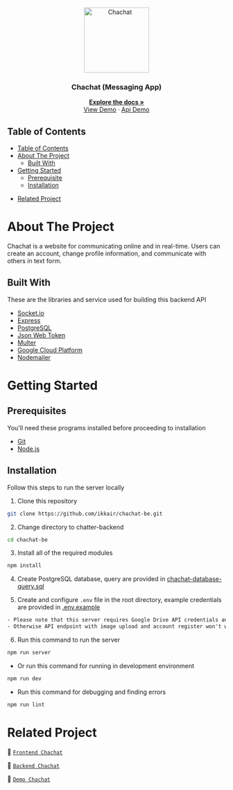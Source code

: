<br />
<p align="center">
  <div align="center">
    <img height="150" src="#" alt="Chachat" border="0"/>
  </div>
  <h3 align="center">Chachat (Messaging App)</h3>
  <p align="center">
    <a href="https://github.com/ikkair/chachat-be"><strong>Explore the docs »</strong></a>
    <br />
    <a href="#">View Demo</a>
    ·
    <a href="#">Api Demo</a>
  </p>
</p>

## Table of Contents

- [Table of Contents](#table-of-contents)
- [About The Project](#about-the-project)
  - [Built With](#built-with)
- [Getting Started](#getting-started)
  - [Prerequisite](#prerequisites)
  - [Installation](#installation)
<!--   - [Documentation](#documentation) -->
- [Related Project](#related-project)

# About The Project

Chachat is a website for communicating online and in real-time. Users can create an account, change profile information, and communicate with others in text form.

## Built With

These are the libraries and service used for building this backend API

- [Socket.io](https://socket.io/)
- [Express](https://expressjs.com)
- [PostgreSQL](https://www.postgresql.org)
- [Json Web Token](https://jwt.io)
- [Multer](https://github.com/expressjs/multer)
- [Google Cloud Platform](https://cloud.google.com)
- [Nodemailer](https://nodemailer.com/about)

# Getting Started

## Prerequisites

You'll need these programs installed before proceeding to installation

- [Git](https://git-scm.com/downloads)
- [Node.js](https://nodejs.org/en/download)

## Installation

Follow this steps to run the server locally

1. Clone this repository

```sh
git clone https://github.com/ikkair/chachat-be.git
```

2. Change directory to chatter-backend

```sh
cd chachat-be
```

3. Install all of the required modules

```sh
npm install
```

4. Create PostgreSQL database, query are provided in [chachat-database-query.sql](./query.sql)

5. Create and configure `.env` file in the root directory, example credentials are provided in [.env.example](./.env.example)

```txt
- Please note that this server requires Google Drive API credentials and Gmail service account
- Otherwise API endpoint with image upload and account register won't work properly
```

6. Run this command to run the server

```sh
npm run server
```

- Or run this command for running in development environment

```sh
npm run dev
```

- Run this command for debugging and finding errors

```sh
npm run lint
```

<!-- ## Documentation

Documentation files are provided in the [docs](./docs) folder

- [Postman API colletion](./docs/Chatter.postman_collection.json)
- [PostgreSQL database query](./docs/chatter-database-query.sql)
- [Database diagram](./docs/chatter-database-diagram.drawio.png)

API endpoint list are also available as published postman documentation

[![Run in Postman](https://run.pstmn.io/button.svg)](https://documenter.getpostman.com/view/26309865/2s93Xu1Qik) -->

# Related Project

:rocket: [`Frontend Chachat`](https://github.com/ikkair/chachat-fe)

:rocket: [`Backend Chachat`](https://github.com/ikkair/chachat-be)

:rocket: [`Demo Chachat`](#)
